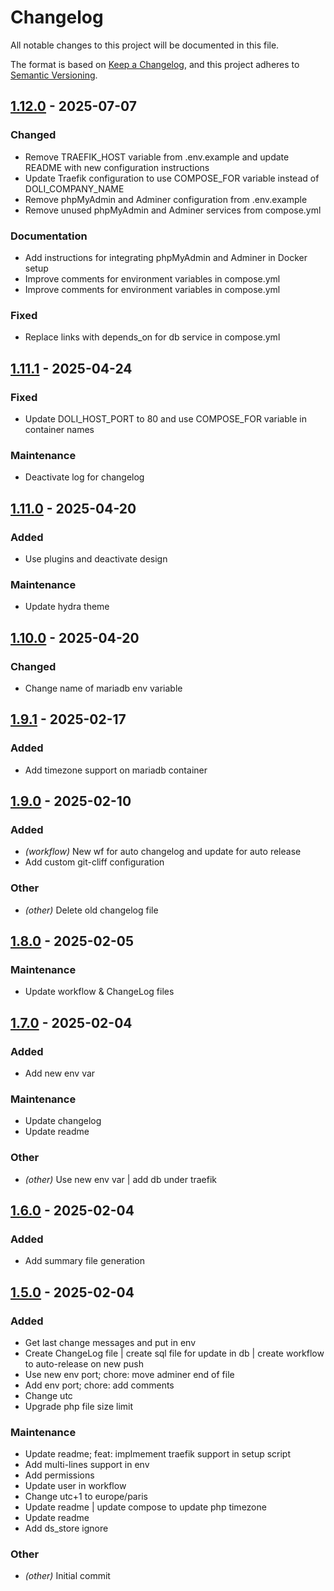 # Changelog

All notable changes to this project will be documented in this file.

The format is based on [Keep a Changelog](https://keepachangelog.com),
and this project adheres to [Semantic Versioning](https://semver.org/).

## [1.12.0] - 2025-07-07

### Changed

- Remove TRAEFIK_HOST variable from .env.example and update README with new configuration instructions
- Update Traefik configuration to use COMPOSE_FOR variable instead of DOLI_COMPANY_NAME
- Remove phpMyAdmin and Adminer configuration from .env.example
- Remove unused phpMyAdmin and Adminer services from compose.yml

### Documentation

- Add instructions for integrating phpMyAdmin and Adminer in Docker setup
- Improve comments for environment variables in compose.yml
- Improve comments for environment variables in compose.yml

### Fixed

- Replace links with depends_on for db service in compose.yml

## [1.11.1] - 2025-04-24

### Fixed

- Update DOLI_HOST_PORT to 80 and use COMPOSE_FOR variable in container names

### Maintenance

- Deactivate log for changelog

## [1.11.0] - 2025-04-20

### Added

- Use plugins and deactivate design

### Maintenance

- Update hydra theme

## [1.10.0] - 2025-04-20

### Changed

- Change name of mariadb env variable

## [1.9.1] - 2025-02-17

### Added

- Add timezone support on mariadb container

## [1.9.0] - 2025-02-10

### Added

- *(workflow)* New wf for auto changelog and update for auto release
- Add custom git-cliff configuration

### Other

- *(other)* Delete old changelog file

## [1.8.0] - 2025-02-05

### Maintenance

- Update workflow & ChangeLog files

## [1.7.0] - 2025-02-04

### Added

- Add new env var

### Maintenance

- Update changelog
- Update readme

### Other

- *(other)* Use new env var | add db under traefik

## [1.6.0] - 2025-02-04

### Added

- Add summary file generation

## [1.5.0] - 2025-02-04

### Added

- Get last change messages and put in env
- Create ChangeLog file | create sql file for update in db | create workflow to auto-release on new push
- Use new env port; chore: move adminer end of file
- Add env port; chore: add comments
- Change utc
- Upgrade php file size limit

### Maintenance

- Update readme; feat: implmement traefik support in setup script
- Add multi-lines support in env
- Add permissions
- Update user in workflow
- Change utc+1 to europe/paris
- Update readme | update compose to update php timezone
- Update readme
- Add ds_store ignore

### Other

- *(other)* Initial commit

[1.12.0]: https://github.com/cjaunay/dolibarr-docker-prod/compare/v1.11.1..v1.12.0
[1.11.1]: https://github.com/cjaunay/dolibarr-docker-prod/compare/v1.11.0..v1.11.1
[1.11.0]: https://github.com/cjaunay/dolibarr-docker-prod/compare/v1.10.0..v1.11.0
[1.10.0]: https://github.com/cjaunay/dolibarr-docker-prod/compare/v1.9.1..v1.10.0
[1.9.1]: https://github.com/cjaunay/dolibarr-docker-prod/compare/v1.9.0..v1.9.1
[1.9.0]: https://github.com/cjaunay/dolibarr-docker-prod/compare/v1.8.0..v1.9.0
[1.8.0]: https://github.com/cjaunay/dolibarr-docker-prod/compare/v1.7.0..v1.8.0
[1.7.0]: https://github.com/cjaunay/dolibarr-docker-prod/compare/v1.6.0..v1.7.0
[1.6.0]: https://github.com/cjaunay/dolibarr-docker-prod/compare/v1.5.0..v1.6.0
[1.5.0]: https://github.com/cjaunay/dolibarr-docker-prod/releases/tag/v1.5.0

